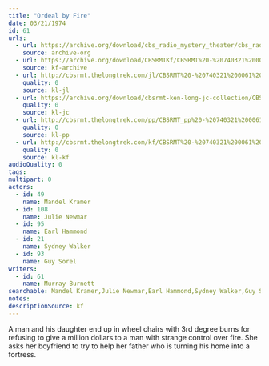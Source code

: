 ```yaml
---
title: "Ordeal by Fire"
date: 03/21/1974
id: 61
urls: 
  - url: https://archive.org/download/cbs_radio_mystery_theater/cbs_radio_mystery_theater-0051-0100.zip/cbs_radio_mystery_theater-0051-0100%2Fcbsrmt_0061_ordeal_by_fire.mp3
    source: archive-org
  - url: https://archive.org/download/CBSRMTKf/CBSRMT%20-%20740321%200061%20Ordeal%20By%20Fire_kf.mp3
    source: kf-archive
  - url: http://cbsrmt.thelongtrek.com/jl/CBSRMT%20-%20740321%200061%20Ordeal%20By%20Fire_jl.mp3
    quality: 0
    source: kl-jl
  - url: https://archive.org/download/cbsrmt-ken-long-jc-collection/CBSRMT - 740321 0061 Ordeal by Fire vbr df_jc.mp3
    quality: 0
    source: kl-jc
  - url: http://cbsrmt.thelongtrek.com/pp/CBSRMT_pp%20-%20740321%200061%20Ordeal%20by%20Fire.mp3
    quality: 0
    source: kl-pp
  - url: http://cbsrmt.thelongtrek.com/kf/CBSRMT%20-%20740321%200061%20Ordeal%20By%20Fire_kf.mp3
    quality: 0
    source: kl-kf
audioQuality: 0
tags: 
multipart: 0
actors:  
  - id: 49
    name: Mandel Kramer  
  - id: 108
    name: Julie Newmar  
  - id: 95
    name: Earl Hammond  
  - id: 21
    name: Sydney Walker  
  - id: 93
    name: Guy Sorel
writers:  
  - id: 61
    name: Murray Burnett
searchable: Mandel Kramer,Julie Newmar,Earl Hammond,Sydney Walker,Guy Sorel Murray Burnett
notes: 
descriptionSource: kf
---
```

A man and his daughter end up in wheel chairs with 3rd degree burns for refusing to give a million dollars to a man with strange control over fire. She asks her boyfriend to try to help her father who is turning his home into a fortress.